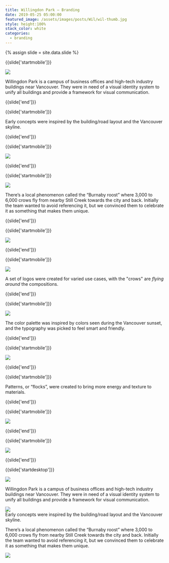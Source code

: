 ```yaml
---
title: Willingdon Park — Branding
date: 2019-05-25 05:00:00
featured_image: /assets/images/posts/Wil/wil-thumb.jpg
style: height:100%
stack_color: white
categories:
  - branding
---
```


{% assign slide = site.data.slide %}

{{slide['startmobile']}}

<div><img class="full-height" src='{{ site.url }}/assets/images/posts/Wil/wil-1-mobile@2x.png' /></div>

<p class='bg'>Willingdon Park is a campus of business offices and high-tech industry buildings near Vancouver. They were in need of a visual identity system to unify all buildings and provide a framework for visual communication.</p>

{{slide['end']}}

{{slide['startmobile']}}

Early concepts were inspired by the building/road layout and the Vancouver skyline.

{{slide['end']}}

{{slide['startmobile']}}

<div><img class='full-height' src='{{ site.url }}/assets/images/posts/Wil/wil-2-mobile@2x.png' /></div>

{{slide['end']}}

{{slide['startmobile']}}

<div><img class='full-height' src='{{ site.url }}/assets/images/posts/Wil/wil-3-mobile@2x.png' /></div>

<p class='bg-dark'>There’s a local phenomenon called the “Burnaby roost” where 3,000 to 6,000 crows fly from nearby Still Creek towards the city and back. Initially the team wanted to avoid referencing it, but we convinced them to celebrate it as something that makes them unique.</p>

{{slide['end']}}

{{slide['startmobile']}}

<div><img class='full-height' src='{{ site.url }}/assets/images/posts/Wil/wil-4-mobile@2x.png' /></div>

{{slide['end']}}

{{slide['startmobile']}}

<div><img class='full-height' src='{{ site.url }}/assets/images/posts/Wil/wil-5-mobile@2x.png' /></div>

<p class='bg-dark'>A set of logos were created for varied use cases, with the "crows" are <em>flying around</em> the compositions.</p>

{{slide['end']}}

{{slide['startmobile']}}

<div><img class='full-height' src='{{ site.url }}/assets/images/posts/Wil/wil-6-mobile@2x.png' /></div>

<p class='bg-dark'>The color palette was inspired by colors seen during the Vancouver sunset, and the typography was picked to feel smart and friendly.</p>

{{slide['end']}}

{{slide['startmobile']}}

<div><img class='full-height' src='{{ site.url }}/assets/images/posts/Wil/wil-7-mobile@2x.png' /></div>

{{slide['end']}}

{{slide['startmobile']}}

<p>Patterns, or “flocks”, were created to bring more energy and texture to materials.</p>

{{slide['end']}}

{{slide['startmobile']}}

<div><img class='full-height' src='{{ site.url }}/assets/images/posts/Wil/wil-8-mobile@2x.png' /></div>

{{slide['end']}}

{{slide['startmobile']}}

<div><img class="full-height" src='{{ site.url }}/assets/images/posts/Wil/wil-9-mobile@2x.png' /></div>

{{slide['end']}}

{{slide['startdesktop']}}

<div><img class="full-width" src='{{ site.url }}/assets/images/posts/Wil/wil-1@2x.png' /></div>

Willingdon Park is a campus of business offices and high-tech industry buildings near Vancouver. They were in need of a visual identity system to unify all buildings and provide a framework for visual communication.

<div><img src='{{ site.url }}/assets/images/posts/Wil/wil-2@2x.png' /></div>

<figcaption>Early concepts were inspired by the building/road layout and the Vancouver skyline.</figcaption>

There’s a local phenomenon called the “Burnaby roost” where 3,000 to 6,000 crows fly from nearby Still Creek towards the city and back. Initially the team wanted to avoid referencing it, but we convinced them to celebrate it as something that makes them unique.

<div class='row'>

<div><img src='{{ site.url }}/assets/images/posts/Wil/wil-3@2x.png' /></div><!--

--><div><img src='{{ site.url }}/assets/images/posts/Wil/wil-4@2x.png' /></div>

</div>

A set of logos were created for varied use cases, with the "crows" are <em>flying around</em> the compositions.

<div><img src='{{ site.url }}/assets/images/posts/Wil/wil-5@2x.png' /></div>

The color palette was inspired by colors seen during the Vancouver sunset, and the typography was picked to feel smart and friendly.

<div><img src='{{ site.url }}/assets/images/posts/Wil/wil-6@2x.png' /></div>

<div><img src='{{ site.url }}/assets/images/posts/Wil/wil-7@2x.png' /></div>

Patterns, or “flocks”, were created to bring more energy and texture to materials.

<div class='row'>

<div><img src='{{ site.url }}/assets/images/posts/Wil/wil-8@2x.png' /></div><!--

--><div><img src='{{ site.url }}/assets/images/posts/Wil/wil-9@2x.png' /></div>

</div>

{{slide['end']}}
